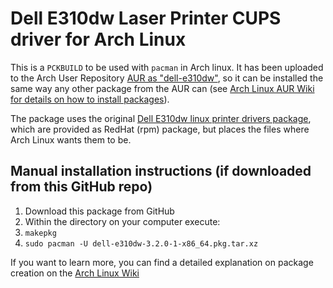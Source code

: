 # Dell E310dw Laser Printer CUPS driver for Arch Linux

This is a `PCKBUILD` to be used with `pacman` in Arch linux. It has been uploaded to the Arch User Repository [AUR as "dell-e310dw"](https://aur.archlinux.org/packages/dell-e310dw), so it can be installed the same way any other package from the AUR can (see [Arch Linux AUR Wiki for details on how to install packages](https://wiki.archlinux.org/index.php/Arch_User_Repository#Installing_packages)).

The package uses the original [Dell E310dw linux printer drivers    package](https://downloads.dell.com/FOLDER03004762M/1/Printer_E310dw_Driver_Dell_A00_LINUX.zip), which are provided as RedHat (rpm) package, but places the files where Arch Linux wants them to be.

## Manual installation instructions (if downloaded from this GitHub repo)

1. Download this package from GitHub
1. Within the directory on your computer execute:
  1. `makepkg`
  1. `sudo pacman -U dell-e310dw-3.2.0-1-x86_64.pkg.tar.xz`

If you want to learn more, you can find a detailed explanation on package creation on the [Arch Linux Wiki](https://wiki.archlinux.org/index.php/creating_packages#Creating_a_PKGBUILD)
